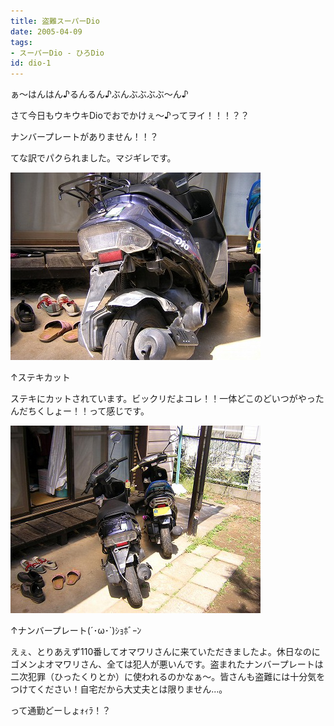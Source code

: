 ```yaml
---
title: 盗難スーパーDio
date: 2005-04-09
tags:
- スーパーDio - ひろDio
id: dio-1
---
```



<p class="sentence">ぁ～はんはん♪るんるん♪ぶんぶぶぶぶ～ん♪</p>
<p class="sentence">さて今日もウキウキDioでおでかけぇ～♪ってヲイ！！！？？</p>
<p class="sentence huge">ナンバープレートがありません！！？</p>
<p class="sentence spacing10">てな訳でパクられました。マジギレです。</p>
<div class="center spacing"><img src="/photo/diary/2005.04.09_zx1.jpg" alt=""></div>
<p class="sentence">↑ステキカット</p>
<p class="sentence spacing10">ステキにカットされています。ビックリだよコレ！！一体どこのどいつがやったんだちくしょー！！って感じです。</p>
<div class="center spacing"><img src="/photo/diary/2005.04.09_zx2.jpg" alt=""></div>
<p class="sentence">↑ナンバープレート(´･ω･`)ｼｮﾎﾞｰﾝ</p>
<p class="sentence">えぇ、とりあえず110番してオマワリさんに来ていただきましたよ。休日なのにゴメンよオマワリさん、全ては犯人が悪いんです。盗まれたナンバープレートは二次犯罪（ひったくりとか）に使われるのかなぁ～。皆さんも盗難には十分気をつけてください！自宅だから大丈夫とは限りません...。</p>
<p class="sentence">って通勤どーしょｫｨﾗ！？</p>
